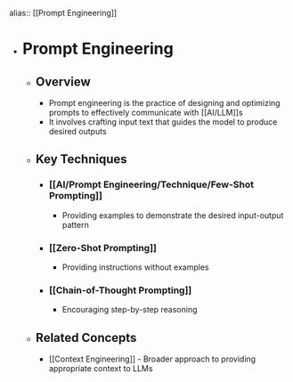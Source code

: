 alias:: [[Prompt Engineering]]

- # Prompt Engineering
	- ## Overview
		- Prompt engineering is the practice of designing and optimizing prompts to effectively communicate with [[AI/LLM]]s
		- It involves crafting input text that guides the model to produce desired outputs
	- ## Key Techniques
		- ### [[AI/Prompt Engineering/Technique/Few-Shot Prompting]]
			- Providing examples to demonstrate the desired input-output pattern
		- ### [[Zero-Shot Prompting]]
			- Providing instructions without examples
		- ### [[Chain-of-Thought Prompting]]
			- Encouraging step-by-step reasoning
	- ## Related Concepts
		- [[Context Engineering]] - Broader approach to providing appropriate context to LLMs
